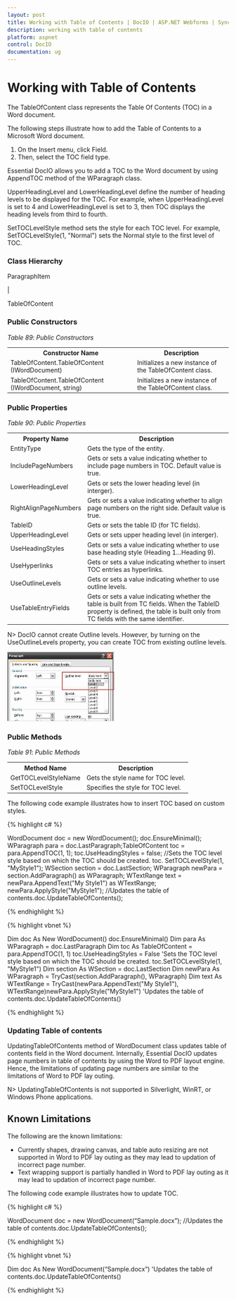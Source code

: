 ```yaml
---
layout: post
title: Working with Table of Contents | DocIO | ASP.NET Webforms | Syncfusion
description: working with table of contents
platform: aspnet
control: DocIO
documentation: ug
---
```


# Working with Table of Contents

The TableOfContent class represents the Table Of Contents (TOC) in a Word document.

The following steps illustrate how to add the Table of Contents to a Microsoft Word document.

1. On the Insert menu, click Field.
2. Then, select the TOC field type.



Essential DocIO allows you to add a TOC to the Word document by using AppendTOC method of the WParagraph class.

UpperHeadingLevel and LowerHeadingLevel define the number of heading levels to be displayed for the TOC. For example, when UpperHeadingLevel is set to 4 and LowerHeadingLevel is set to 3, then TOC displays the heading levels from third to fourth.

SetTOCLevelStyle method sets the style for each TOC level. For example, SetTOCLevelStyle(1, "Normal") sets the Normal style to the first level of TOC.

### Class Hierarchy

ParagraphItem

|

TableOfContent



### Public Constructors

_Table_ _89_: _Public Constructors_

<table>
<tr>
<th>
Constructor Name</th><th>
Description</th></tr>
<tr>
<td>
TableOfContent.TableOfContent (IWordDocument)</td><td>
Initializes a new instance of the TableOfContent class. </td></tr>
<tr>
<td>
TableOfContent.TableOfContent (IWordDocument, string)</td><td>
Initializes a new instance of the TableOfContent class.  </td></tr>
</table>


### Public Properties

_Table_ _90_: _Public Properties_

<table>
<tr>
<th>
Property Name</th><th>
Description</th></tr>
<tr>
<td>
EntityType</td><td>
Gets the type of the entity.</td></tr>
<tr>
<td>
IncludePageNumbers</td><td>
Gets or sets a value indicating whether to include page numbers in TOC. Default value is true.</td></tr>
<tr>
<td>
LowerHeadingLevel</td><td>
Gets or sets the lower heading level (in interger).</td></tr>
<tr>
<td>
RightAlignPageNumbers</td><td>
Gets or sets a value indicating whether to align page numbers on the right side. Default value is true.</td></tr>
<tr>
<td>
TableID</td><td>
Gets or sets the table ID (for TC fields).</td></tr>
<tr>
<td>
UpperHeadingLevel</td><td>
Gets or sets upper heading level (in interger).</td></tr>
<tr>
<td>
UseHeadingStyles</td><td>
Gets or sets a value indicating whether to use base heading style (Heading 1…Heading 9).</td></tr>
<tr>
<td>
UseHyperlinks</td><td>
Gets or sets a value indicating whether to insert TOC entries as hyperlinks.</td></tr>
<tr>
<td>
UseOutlineLevels</td><td>
Gets or sets a value indicating whether to use outline levels.</td></tr>
<tr>
<td>
UseTableEntryFields</td><td>
Gets or sets a value indicating whether the table is built from TC fields. When the TableID property is defined, the table is built only from TC fields with the same identifier.</td></tr>
</table>

N> DocIO cannot create Outline levels. However, by turning on the UseOutlineLevels property, you can create TOC from existing outline levels.



![](Working-with-Table-of-Contents_images/Working-with-Table-of-Contents_img2.png)





### Public Methods

_Table_ _91_: _Public Methods_

<table>
<tr>
<th>
Method Name</th><th>
Description</th></tr>
<tr>
<td>
GetTOCLevelStyleName</td><td>
Gets the style name for TOC level.</td></tr>
<tr>
<td>
SetTOCLevelStyle </td><td>
Specifies the style for TOC level.</td></tr>
</table>

The following code example illustrates how to insert TOC based on custom styles.

{% highlight c# %}

WordDocument doc = new WordDocument();
doc.EnsureMinimal();
WParagraph para = doc.LastParagraph;TableOfContent toc = para.AppendTOC(1, 1);
toc.UseHeadingStyles = false;
//Sets the TOC level style based on which the TOC should be created.
toc. SetTOCLevelStyle(1, "MyStyle1");
WSection section = doc.LastSection;
WParagraph newPara = section.AddParagraph() as WParagraph;
WTextRange text = newPara.AppendText("My Style1") as WTextRange;
newPara.ApplyStyle("MyStyle1");
//Updates the table of contents.doc.UpdateTableOfContents();

{% endhighlight %}

{% highlight vbnet %}

Dim doc As New WordDocument()
doc.EnsureMinimal()
Dim para As WParagraph = doc.LastParagraph
Dim toc As TableOfContent = para.AppendTOC(1, 1)
toc.UseHeadingStyles = False
'Sets the TOC level style based on which the TOC should be created.
toc.SetTOCLevelStyle(1, "MyStyle1")
Dim section As WSection = doc.LastSection
Dim newPara As WParagraph = TryCast(section.AddParagraph(), WParagraph)
Dim text As WTextRange = TryCast(newPara.AppendText("My Style1"), WTextRange)newPara.ApplyStyle("MyStyle1")
'Updates the table of contents.doc.UpdateTableOfContents()

{% endhighlight %}


### Updating Table of contents

UpdatingTableOfContents method of WordDocument class updates table of contents field in the Word document. Internally, Essential DocIO updates page numbers in table of contents by using the Word to PDF layout engine. Hence, the limitations of updating page numbers are similar to the limitations of Word to PDF lay outing.



N> UpdatingTableOfContents is not supported in Silverlight, WinRT, or Windows Phone applications.



## Known Limitations

The following are the known limitations:

* Currently shapes, drawing canvas, and table auto resizing are not supported in Word to PDF lay outing as they may lead to updation of incorrect page number.
* Text wrapping support is partially handled in Word to PDF lay outing as it may lead to updation of incorrect page number.



The following code example illustrates how to update TOC.

{% highlight c# %}

WordDocument doc = new WordDocument(“Sample.docx”);
//Updates the table of contents.doc.UpdateTableOfContents();

{% endhighlight %}

{% highlight vbnet %}

Dim doc As New WordDocument(“Sample.docx”)
'Updates the table of contents.doc.UpdateTableOfContents()

{% endhighlight %}
